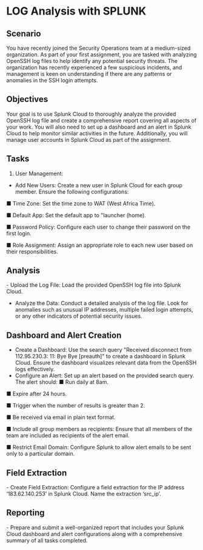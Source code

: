 <h1>LOG Analysis with SPLUNK</h1>

 <h2>Scenario</h2>
 
You have recently joined the Security Operations team at a medium-sized
organization. As part of your first assignment, you are tasked with analyzing OpenSSH log files
to help identify any potential security threats. The organization has recently experienced a few
suspicious incidents, and management is keen on understanding if there are any patterns or
anomalies in the SSH login attempts.

 <h2>Objectives</h2>
 
Your goal is to use Splunk Cloud to thoroughly analyze the provided OpenSSH log file and
create a comprehensive report covering all aspects of your work. You will also need to set up a
dashboard and an alert in Splunk Cloud to help monitor similar activities in the future.
Additionally, you will manage user accounts in Splunk Cloud as part of the assignment.

 <h2>Tasks</h2>
 
1. User Management:
- Add New Users: Create a new user in Splunk Cloud for each group member.
Ensure the following configurations:

■ Time Zone: Set the time zone to WAT (West Africa Time).

■ Default App: Set the default app to "launcher (home).

■ Password Policy: Configure each user to change their password on the
first login.

■ Role Assignment: Assign an appropriate role to each new user based on
their responsibilities.


 <h2>Analysis</h2>
- Upload the Log File: Load the provided OpenSSH log file into Splunk Cloud.

- Analyze the Data: Conduct a detailed analysis of the log file. Look for anomalies
such as unusual IP addresses, multiple failed login attempts, or any other
indicators of potential security issues.


<h2>Dashboard and Alert Creation</h2>

- Create a Dashboard: Use the search query "Received disconnect from
112.95.230.3: 11: Bye Bye [preauth]" to create a dashboard in Splunk Cloud.
Ensure the dashboard visualizes relevant data from the OpenSSH logs
effectively.
- Configure an Alert: Set up an alert based on the provided search query. The
alert should:
■ Run daily at 8am.

■ Expire after 24 hours.

■ Trigger when the number of results is greater than 2.

■ Be received via email in plain text format.

■ Include all group members as recipients: Ensure that all members of
the team are included as recipients of the alert email.

■ Restrict Email Domain: Configure Splunk to allow alert emails to be sent
only to a particular domain.


 <h2>Field Extraction</h2>
- Create Field Extraction: Configure a field extraction for the IP address
‘183.62.140.253’ in Splunk Cloud. Name the extraction ‘src_ip’.

 <h2>Reporting</h2>
- Prepare and submit a well-organized report that includes your Splunk Cloud
dashboard and alert configurations along with a comprehensive summary of all
tasks completed.
